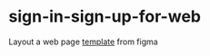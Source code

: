 # sign-in-sign-up-for-web
Layout a web page [template](https://www.figma.com/community/file/1186938365477233391) from figma
